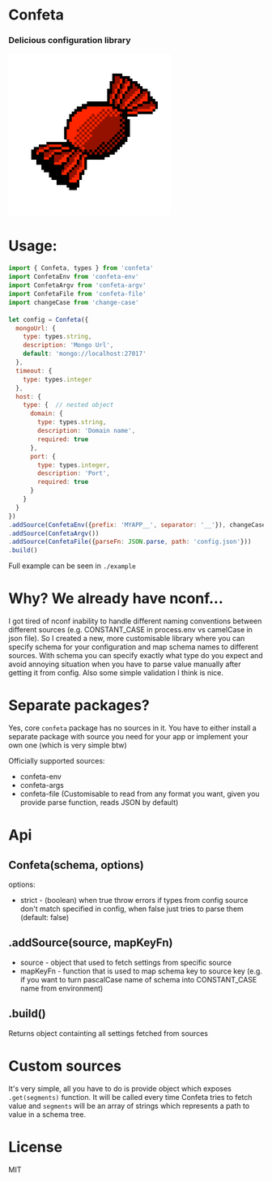 # Confeta
### Delicious configuration library

![](https://raw.githubusercontent.com/Deadarius/confeta/master/images/confeta-large.png)

# Usage:

```js
import { Confeta, types } from 'confeta'
import ConfetaEnv from 'confeta-env'
import ConfetaArgv from 'confeta-argv'
import ConfetaFile from 'confeta-file'
import changeCase from 'change-case'

let config = Confeta({
  mongoUrl: {
    type: types.string,
    description: 'Mongo Url',
    default: 'mongo://localhost:27017'
  },
  timeout: {
    type: types.integer
  },
  host: {
    type: {  // nested object
      domain: {
        type: types.string,
        description: 'Domain name',
        required: true
      },
      port: {
        type: types.integer,
        description: 'Port',
        required: true
      }
    }
  }
})
.addSource(ConfetaEnv({prefix: 'MYAPP__', separator: '__'}), changeCase.constantCase)
.addSource(ConfetaArgv())
.addSource(ConfetaFile({parseFn: JSON.parse, path: 'config.json'}))
.build()
```

Full example can be seen in ```./example```

# Why? We already have nconf...

I got tired of nconf inability to handle different naming conventions between different sources (e.g. CONSTANT_CASE in process.env vs camelCase in json file). So I created a new, more customisable library where you can specify schema for your configuration and map schema names to different sources. With schema you can specify exactly what type do you expect and avoid annoying situation when you have to parse value manually after getting it from config. Also some simple validation I think is nice.

# Separate packages?

Yes, core ```confeta``` package has no sources in it. You have to either install a separate package with source you need for your app or implement your own one (which is very simple btw)

Officially supported sources:
* confeta-env 
* confeta-args
* confeta-file (Customisable to read from any format you want, given you provide parse function, reads JSON by default)

# Api

## Confeta(schema, options)

options:
* strict - (boolean) when true throw errors if types from config source don't match specified in config, when false just tries to parse them (default: false) 

## .addSource(source, mapKeyFn)

* source - object that used to fetch settings from specific source
* mapKeyFn - function that is used to map schema key to source key (e.g. if you want to turn pascalCase name of schema into CONSTANT_CASE name from environment)

## .build()

Returns object containting all settings fetched from sources

# Custom sources

It's very simple, all you have to do is provide object which exposes ```.get(segments)``` function. It will be called every time Confeta tries to fetch value and ```segments``` will be an array of strings which represents a path to value in a schema tree.

# License

MIT
